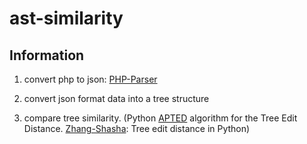 # ast-similarity

## Information

1. convert php to json: [PHP-Parser](https://github.com/nikic/PHP-Parser)

2. convert json format data into a tree structure

3. compare tree similarity.  (Python [APTED](https://github.com/JoaoFelipe/apted) algorithm for the Tree Edit Distance. [Zhang-Shasha](https://github.com/timtadh/zhang-shasha): Tree edit distance in Python)
